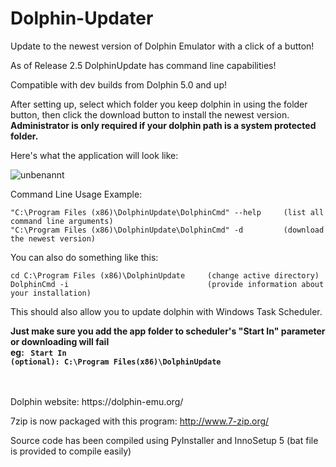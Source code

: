 # Dolphin-Updater
Update to the newest version of Dolphin Emulator with a click of a button!

As of Release 2.5 DolphinUpdate has command line capabilities!

Compatible with dev builds from Dolphin 5.0 and up!

After setting up, select which folder you keep dolphin in using the folder button, then click the download button to install the newest version. **Administrator is only required if your dolphin path is a system protected folder.** 

Here's what the application will look like:

![unbenannt](https://user-images.githubusercontent.com/14855001/31257385-953a9cea-aa38-11e7-9648-6ede9ae2cd49.PNG)

Command Line Usage Example:
<pre><code>"C:\Program Files (x86)\DolphinUpdate\DolphinCmd" --help     (list all command line arguments)
"C:\Program Files (x86)\DolphinUpdate\DolphinCmd" -d         (download the newest version)
</code></pre>

You can also do something like this:
<pre><code>cd C:\Program Files (x86)\DolphinUpdate     (change active directory)
DolphinCmd -i                               (provide information about your installation)
</code></pre>

This should also allow you to update dolphin with Windows Task Scheduler.

**Just make sure you add the app folder to scheduler's "Start In" parameter or downloading will fail<br/> eg: <code> Start In (optional): C:\Program Files(x86)\DolphinUpdate</code>**

<br />
<br />
Dolphin website:
https://dolphin-emu.org/

7zip is now packaged with this program:
http://www.7-zip.org/

Source code has been compiled using PyInstaller and InnoSetup 5 (bat file is provided to compile easily)
